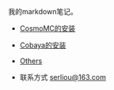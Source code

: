 我的markdown笔记。

+ [CosmoMC的安装](_post/2020-03-24-CosmoMC.md)

+ [Cobaya的安装](_post/2022-01-08-Cobaya.md)

+ [Others](_post/2022-01-09-Others.md)

+ 联系方式 serliou@163.com
